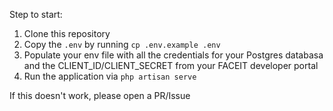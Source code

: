 Step to start:

1. Clone this repository
2. Copy the `.env` by running `cp .env.example .env`
3. Populate your env file with all the credentials for your Postgres databasa and the CLIENT_ID/CLIENT_SECRET from your FACEIT developer portal
4. Run the application via `php artisan serve`

If this doesn't work, please open a PR/Issue